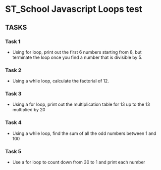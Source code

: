 # ST_School Javascript Loops test


## TASKS
### Task 1 
- Using for loop, print out the first 6 numbers starting from 8, but terminate the loop once you find a number that is divisible by 5.

### Task 2 
- Using a while loop, calculate the factorial of 12.

### Task 3
- Using a for loop, print out the multiplication table for 13 up to the 13 multiplied by 20

### Task 4
- Using a while loop, find the sum of all the odd numbers between 1 and 100

### Task 5
- Use a for loop to count down from 30 to 1 and print each number
